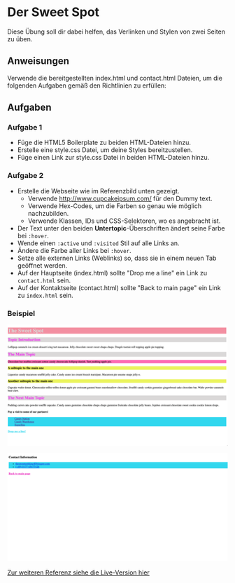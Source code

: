 # Der Sweet Spot

Diese Übung soll dir dabei helfen, das Verlinken und Stylen von zwei Seiten zu üben.

## Anweisungen

Verwende die bereitgestellten index.html und contact.html Dateien, um die folgenden Aufgaben gemäß den Richtlinien zu erfüllen:

## Aufgaben

### Aufgabe 1

- Füge die HTML5 Boilerplate zu beiden HTML-Dateien hinzu.
- Erstelle eine style.css Datei, um deine Styles bereitzustellen.
- Füge einen Link zur style.css Datei in beiden HTML-Dateien hinzu.

### Aufgabe 2

- Erstelle die Webseite wie im Referenzbild unten gezeigt.
    - Verwende http://www.cupcakeipsum.com/ für den Dummy text.
    - Verwende Hex-Codes, um die Farben so genau wie möglich nachzubilden.
    - Verwende Klassen, IDs und CSS-Selektoren, wo es angebracht ist.
- Der Text unter den beiden **Untertopic**-Überschriften ändert seine Farbe bei `:hover`.
- Wende einen `:active` und `:visited` Stil auf alle Links an.
- Ändere die Farbe aller Links bei `:hover`.
- Setze alle externen Links (Weblinks) so, dass sie in einem neuen Tab geöffnet werden.
- Auf der Hauptseite (index.html) sollte "Drop me a line" ein Link zu `contact.html` sein.
- Auf der Kontaktseite (contact.html) sollte "Back to main page" ein Link zu `index.html` sein.

### Beispiel

![Hauptseite - index.html](images/main.png)

![Kontaktseite - index.html](images/contact.png)

[Zur weiteren Referenz siehe die Live-Version hier](https://digitalcareerinstitute.github.io/UIB-content-the-sweet-spot/index.html)